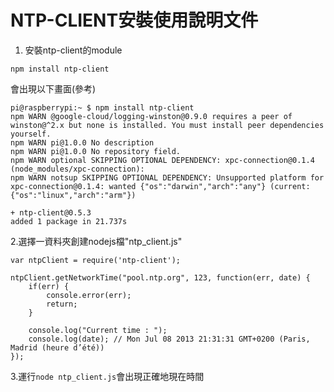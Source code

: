 # NTP-CLIENT安裝使用說明文件
1. 安裝ntp-client的module

```npm install ntp-client```

會出現以下畫面(參考)

```shell
pi@raspberrypi:~ $ npm install ntp-client
npm WARN @google-cloud/logging-winston@0.9.0 requires a peer of winston@^2.x but none is installed. You must install peer dependencies yourself.
npm WARN pi@1.0.0 No description
npm WARN pi@1.0.0 No repository field.
npm WARN optional SKIPPING OPTIONAL DEPENDENCY: xpc-connection@0.1.4 (node_modules/xpc-connection):
npm WARN notsup SKIPPING OPTIONAL DEPENDENCY: Unsupported platform for xpc-connection@0.1.4: wanted {"os":"darwin","arch":"any"} (current: {"os":"linux","arch":"arm"})

+ ntp-client@0.5.3
added 1 package in 21.737s
```

2.選擇一資料夾創建nodejs檔"ntp_client.js"

```shell
var ntpClient = require('ntp-client');
 
ntpClient.getNetworkTime("pool.ntp.org", 123, function(err, date) {
    if(err) {
        console.error(err);
        return;
    }
 
    console.log("Current time : ");
    console.log(date); // Mon Jul 08 2013 21:31:31 GMT+0200 (Paris, Madrid (heure d’été))
});
```
3.運行`node ntp_client.js`會出現正確地現在時間
